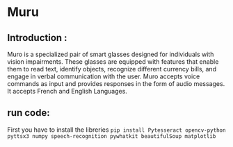 # Muru

## Introduction :
Muro is a specialized pair of smart glasses designed for individuals with vision impairments. These glasses are equipped with features that enable them to read text, identify objects, recognize different currency bills, and engage in verbal communication with the user. Muro accepts voice commands as input and provides responses in the form of audio messages. It accepts French and English Languages. 

## run code:

First you have to install the libreries 
`pip install Pytesseract opencv-python pyttsx3 numpy speech-recognition pywhatkit beautifulSoup matplotlib`
